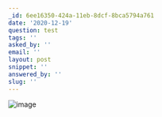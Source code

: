 ```yaml
---
_id: 6ee16350-424a-11eb-8dcf-8bca5794a761
date: '2020-12-19'
question: test
tags: ''
asked_by: ''
email: ''
layout: post
snippet: ''
answered_by: ''
slug: ''
---
```


![image](../images/$id/avatar.png)
